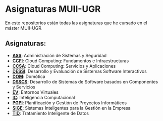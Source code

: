 # **Asignaturas MUII-UGR**

En este repositorios están todas las asignaturas que he cursado en el máster MUII-UGR.
 
## Asignaturas:

 - [**ASS**](ASS/): Administración de Sistemas y Seguridad
 - [**CCFI**](CCFI/): Cloud Computing: Fundamentos e Infraestructuras
 - [**CCSA**](CCSA/): Cloud Computing: Servicios y Aplicaciones
 - [**DESSI**](DESSI/): Desarrollo y Evaluación de Sistemas Software Interactivos
 - [**DOM**](DOM/): Domótica
 - [**DSSCS**](DSSCS/): Desarrollo de Sistemas de Software basados en Componentes y Servicios
 - [**EV**](EV/): Entornos Virtuales 
 - [**IC**](IC/): Inteligencia Computacional
 - [**PGPI**](PGPI/): Planificación y Gestión de Proyectos Informáticos 
 - [**SIGE**](SIGE/): Sistemas Inteligentes para la Gestión en la Empresa 
 - [**TID**](TID/): Tratamiento Inteligente de Datos
